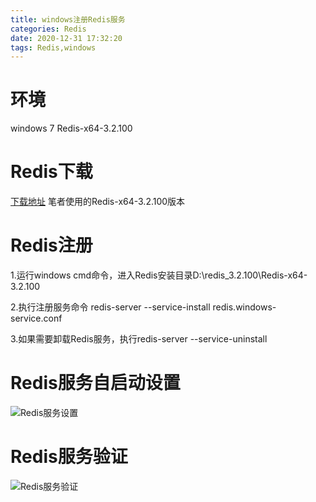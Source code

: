 ```yaml
---
title: windows注册Redis服务
categories: Redis
date: 2020-12-31 17:32:20
tags: Redis,windows
---
```

<!-- toc -->

# <span id="inline-blue">环境</span>
windows 7 
Redis-x64-3.2.100

# <span id="inline-blue">Redis下载</span>

[下载地址](https://github.com/microsoftarchive/redis/releases)
笔者使用的Redis-x64-3.2.100版本

# <span id="inline-blue">Redis注册</span>

1.运行windows cmd命令，进入Redis安装目录D:\redis_3.2.100\Redis-x64-3.2.100

2.执行注册服务命令 redis-server --service-install redis.windows-service.conf 

3.如果需要卸载Redis服务，执行redis-server --service-uninstall

# <span id="inline-blue">Redis服务自启动设置</span>

![Redis服务设置](/images/redis/20210104_01.png)

# <span id="inline-blue">Redis服务验证</span>

![Redis服务验证](/images/redis/20210104_02.png)
